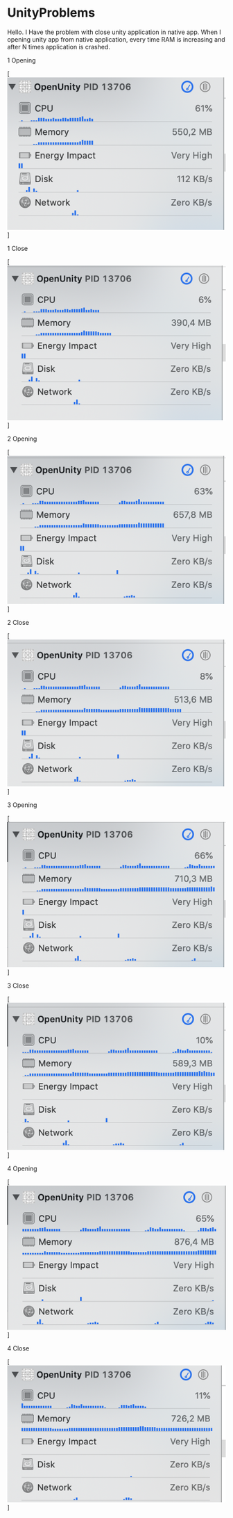 # UnityProblems

Hello. I Have the problem with close unity application in native app.
When I opening unity app from native application, every time RAM is increasing and after N times application is crashed.


1 Opening

[![N|Solid](https://github.com/DenisDemyanko/UnityProblems/blob/master/1.png)]

1 Close

[![N|Solid](https://github.com/DenisDemyanko/UnityProblems/blob/master/2.png)]

2 Opening

[![N|Solid](https://github.com/DenisDemyanko/UnityProblems/blob/master/3.png)]

2 Close

[![N|Solid](https://github.com/DenisDemyanko/UnityProblems/blob/master/4.png)]

3 Opening

[![N|Solid](https://github.com/DenisDemyanko/UnityProblems/blob/master/5.png)]

3 Close

[![N|Solid](https://github.com/DenisDemyanko/UnityProblems/blob/master/6.png)]

4 Opening

[![N|Solid](https://github.com/DenisDemyanko/UnityProblems/blob/master/7.png)]

4 Close

[![N|Solid](https://github.com/DenisDemyanko/UnityProblems/blob/master/8.png)]
